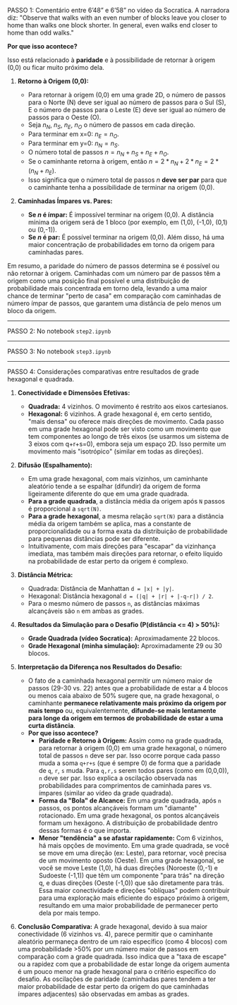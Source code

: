 
PASSO 1: Comentário entre 6’48” e 6’58” no vídeo da Socratica.
A narradora diz: "Observe that walks with an even number of blocks leave you closer to home than walks one block shorter. In general, even walks end closer to home than odd walks."

**Por que isso acontece?**

Isso está relacionado à **paridade** e à possibilidade de retornar à origem (0,0) ou ficar muito próximo dela.

1.  **Retorno à Origem (0,0):**
    *   Para retornar à origem (0,0) em uma grade 2D, o número de passos para o Norte (N) deve ser igual ao número de passos para o Sul (S), E o número de passos para o Leste (E) deve ser igual ao número de passos para o Oeste (O).
    *   Seja $n_N$, $n_S$, $n_E$, $n_O$ o número de passos em cada direção.
    *   Para terminar em x=0: $n_E = n_O$.
    *   Para terminar em y=0: $n_N = n_S$.
    *   O número total de passos $n = n_N + n_S + n_E + n_O$.
    *   Se o caminhante retorna à origem, então $n = 2*n_N + 2*n_E = 2 * (n_N + n_E)$.
    *   Isso significa que o número total de passos $n$ **deve ser par** para que o caminhante tenha a possibilidade de terminar na origem (0,0).

2.  **Caminhadas Ímpares vs. Pares:**
    *   **Se $n$ é ímpar:** É impossível terminar na origem (0,0). A distância mínima da origem será de 1 bloco (por exemplo, em (1,0), (-1,0), (0,1) ou (0,-1)).
    *   **Se $n$ é par:** É possível terminar na origem (0,0). Além disso, há uma maior concentração de probabilidades em torno da origem para caminhadas pares.

Em resumo, a paridade do número de passos determina se é possível ou não retornar à origem. Caminhadas com um número par de passos têm a origem como uma posição final possível e uma distribuição de probabilidade mais concentrada em torno dela, levando a uma maior chance de terminar "perto de casa" em comparação com caminhadas de número ímpar de passos, que garantem uma distância de pelo menos um bloco da origem.

---

PASSO 2: No notebook `step2.ipynb`

---

PASSO 3: No notebook `step3.ipynb`

---

PASSO 4: Considerações comparativas entre resultados de grade hexagonal e quadrada.

1.  **Conectividade e Dimensões Efetivas:**
    *   **Quadrada:** 4 vizinhos. O movimento é restrito aos eixos cartesianos.
    *   **Hexagonal:** 6 vizinhos. A grade hexagonal é, em certo sentido, "mais densa" ou oferece mais direções de movimento. Cada passo em uma grade hexagonal pode ser visto como um movimento que tem componentes ao longo de três eixos (se usarmos um sistema de 3 eixos com q+r+s=0), embora seja um espaço 2D. Isso permite um movimento mais "isotrópico" (similar em todas as direções).

2.  **Difusão (Espalhamento):**
    *   Em uma grade hexagonal, com mais vizinhos, um caminhante aleatório tende a se espalhar (difundir) da origem de forma ligeiramente diferente do que em uma grade quadrada.
    *   **Para a grade quadrada**, a distância média da origem após `N` passos é proporcional a `sqrt(N)`.
    *   **Para a grade hexagonal**, a mesma relação `sqrt(N)` para a distância média da origem também se aplica, mas a constante de proporcionalidade ou a forma exata da distribuição de probabilidade para pequenas distâncias pode ser diferente.
    *   Intuitivamente, com mais direções para "escapar" da vizinhança imediata, mas também mais direções para retornar, o efeito líquido na probabilidade de estar perto da origem é complexo.

3.  **Distância Métrica:**
    *   Quadrada: Distância de Manhattan `d = |x| + |y|`.
    *   Hexagonal: Distância hexagonal `d = (|q| + |r| + |-q-r|) / 2`.
    *   Para o mesmo número de passos `n`, as distâncias máximas alcançáveis são `n` em ambas as grades.

4.  **Resultados da Simulação para o Desafio (P(distância <= 4) > 50%):**
    *   **Grade Quadrada (vídeo Socratica):** Aproximadamente 22 blocos.
    *   **Grade Hexagonal (minha simulação):** Aproximadamente 29 ou 30 blocos.

5.  **Interpretação da Diferença nos Resultados do Desafio:**
    *   O fato de a caminhada hexagonal permitir um número maior de passos (29-30 vs. 22) antes que a probabilidade de estar a 4 blocos ou menos caia abaixo de 50% sugere que, na grade hexagonal, o caminhante **permanece relativamente mais próximo da origem por mais tempo** ou, equivalentemente, **difunde-se mais lentamente para longe da origem em termos de probabilidade de estar a uma curta distância**.
    *   **Por que isso acontece?**
        *   **Paridade e Retorno à Origem:** Assim como na grade quadrada, para retornar à origem (0,0) em uma grade hexagonal, o número total de passos `n` deve ser par. Isso ocorre porque cada passo muda a soma `q+r+s` (que é sempre 0) de forma que a paridade de `q`, `r`, `s` muda. Para `q,r,s` serem todos pares (como em (0,0,0)), `n` deve ser par. Isso explica a oscilação observada nas probabilidades para comprimentos de caminhada pares vs. ímpares (similar ao vídeo da grade quadrada).
        *   **Forma da "Bola" de Alcance:** Em uma grade quadrada, após `n` passos, os pontos alcançáveis formam um "diamante" rotacionado. Em uma grade hexagonal, os pontos alcançáveis formam um hexágono. A distribuição de probabilidade dentro dessas formas é o que importa.
        *   **Menor "tendência" a se afastar rapidamente:** Com 6 vizinhos, há mais opções de movimento. Em uma grade quadrada, se você se move em uma direção (ex: Leste), para retornar, você precisa de um movimento oposto (Oeste). Em uma grade hexagonal, se você se move Leste (1,0), há duas direções (Noroeste (0,-1) e Sudoeste (-1,1)) que têm um componente "para trás" na direção q, e duas direções (Oeste (-1,0)) que são diretamente para trás. Essa maior conectividade e direções "oblíquas" podem contribuir para uma exploração mais eficiente do espaço próximo à origem, resultando em uma maior probabilidade de permanecer perto dela por mais tempo.

6.  **Conclusão Comparativa:**
    A grade hexagonal, devido à sua maior conectividade (6 vizinhos vs. 4), parece permitir que o caminhante aleatório permaneça dentro de um raio específico (como 4 blocos) com uma probabilidade >50% por um número maior de passos em comparação com a grade quadrada. Isso indica que a "taxa de escape" ou a rapidez com que a probabilidade de estar longe da origem aumenta é um pouco menor na grade hexagonal para o critério específico do desafio. As oscilações de paridade (caminhadas pares tendem a ter maior probabilidade de estar perto da origem do que caminhadas ímpares adjacentes) são observadas em ambas as grades.